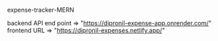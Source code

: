 expense-tracker-MERN


backend API end point => "https://dipronil-expense-app.onrender.com/"
frontend URL => "https://dipronil-expenses.netlify.app/"
